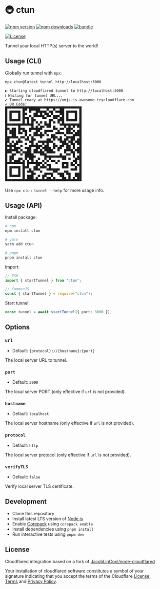 # 🚇 ctun

[![npm version][npm-version-src]][npm-version-href]
[![npm downloads][npm-downloads-src]][npm-downloads-href]
[![bundle][bundle-src]][bundle-href]

[![License][license-src]][license-href]

Tunnel your local HTTP(s) server to the world!


## Usage (CLI)

Globally run tunnel with `npx`:

```sh
npx ctun@latest tunnel http://localhost:3000
```

```
◐ Starting cloudflared tunnel to http://localhost:3000
ℹ Waiting for tunnel URL...
✔ Tunnel ready at https://unjs-is-awesome.trycloudflare.com
✔ QR Code:
█▀▀▀▀▀▀▀██▀█████▀▀▀█▀▀█▀▀██▀▀▀▀▀▀▀█
█ █▀▀▀█ █▄ ▀ ▄█▀█▀█▄▀█ ▀▀██ █▀▀▀█ █
█ █   █ █▄▄▀▄▀▀▀▀█▄▀▀ ██▀▄█ █   █ █
█ ▀▀▀▀▀ █ █ █▀▄ ▄ ▄ █▀▄ █▀█ ▀▀▀▀▀ █
█▀▀▀▀▀█▀▀▀▀▀█ ▄▀▄▄▀██ ▄  ▀▀█▀█▀█▀██
█▀▄██ █▀█▄ █▀▀██▀ ▄▄▄▄▀▀▄▀▀ ██▀▄ ▄█
█ ▀██ ▀▀ █ ▄ ██▄█▄▀▄ ▄▄▀▀▀▀▄▀▀▀▄███
██▀▀▀▀▄▀▀▄█ █▄  ▀  ▄▄▀█▀▄█ ▄█▀██ ▄█
█▀▄▀▄█▀▀ ▄ ▀█ ▄▀▀█▀█▀▀▄  ▀██▄▀█▄▀██
█▀█▀█▄▄▀ ▄▄█▀▀██▀▄██▄ █▀▄█▀ ██ █ ▄█
███▀▀█▄▀▄▄██ ██▄█▄▀███▄ ▀  █▀▀█▄▀██
█ ▄█▀  ▀ ████▄  ▀▀█▄▄▄▄▄▄█▄▄▀▀ █ ▄█
█ █▀▄▄█▀▄▀▄▀█ ▄▀ ▄▀▄▀▄▄ ▄ ▀▀ ▀ ▄█▀█
█▀▀▀▀▀▀▀█ █▀▀▀██▀▄▀▄▄  ▀  █▀█ █▄▀▄█
█ █▀▀▀█ █▀▀▄ ██▄▀▀▀▄█▄▄▄▄ ▀▀▀ ▄▄█ █
█ █   █ █ ▀▀█▄  ▀ ▄▄▄▄▀▀▄▄▄▀█▄  ▄▄█
█ ▀▀▀▀▀ █ ███ ▄▀ █▀▄▄▀▄  ▀█▄ █ ▄▀██
▀▀▀▀▀▀▀▀▀▀▀▀▀▀▀▀▀▀▀▀▀▀▀▀▀▀▀▀▀▀▀▀▀▀▀
```

Use `npx ctun tunnel --help` for more usage info.

## Usage (API)

Install package:

```sh
# npm
npm install ctun

# yarn
yarn add ctun

# pnpm
pnpm install ctun
```

Import:

```ts
// ESM
import { startTunnel } from "ctun";

// CommonJS
const { startTunnel } = require("ctun");
```

Start tunnel:

```ts
const tunnel = await startTunnel({ port: 3000 });
```

## Options

### `url`

- Default: `{protocol}://{hostname}:{port}`

The local server URL to tunnel.

### `port`

- Default: `3000`

The local server PORT (only effective if `url` is not provided).

### `hostname`

- Default: `localhost`

The local server hostname (only effective if `url` is not provided).

### `protocol`

- Default: `http`

The local server protocol (only effective if `url` is not provided).

### `verifyTLS`

- Default: `false`

Verify local server TLS certificate.

## Development

- Clone this repository
- Install latest LTS version of [Node.js](https://nodejs.org/en/)
- Enable [Corepack](https://github.com/nodejs/corepack) using `corepack enable`
- Install dependencies using `pnpm install`
- Run interactive tests using `pnpm dev`

## License

Cloudflared integration based on a fork of [JacobLinCool/node-cloudflared](https://github.com/JacobLinCool/node-cloudflared)

Your installation of cloudflared software constitutes a symbol of your signature indicating that you accept the terms of the Cloudflare [License](https://developers.cloudflare.com/cloudflare-one/connections/connect-networks/downloads/license/), [Terms](https://www.cloudflare.com/terms/) and [Privacy Policy](https://www.cloudflare.com/privacypolicy/).

<!-- Badges -->

[npm-version-src]: https://img.shields.io/npm/v/ctun?style=flat&colorA=18181B&colorB=F0DB4F
[npm-version-href]: https://npmjs.com/package/ctun
[npm-downloads-src]: https://img.shields.io/npm/dm/ctun?style=flat&colorA=18181B&colorB=F0DB4F
[npm-downloads-href]: https://npmjs.com/package/ctun
[codecov-src]: https://img.shields.io/codecov/c/gh/unjs/ctun/main?style=flat&colorA=18181B&colorB=F0DB4F
[codecov-href]: https://codecov.io/gh/unjs/ctun
[bundle-src]: https://img.shields.io/bundlephobia/minzip/ctun?style=flat&colorA=18181B&colorB=F0DB4F
[bundle-href]: https://bundlephobia.com/result?p=ctun
[license-src]: https://img.shields.io/github/license/unjs/ctun.svg?style=flat&colorA=18181B&colorB=F0DB4F
[license-href]: https://github.com/unjs/ctun/blob/main/LICENSE
